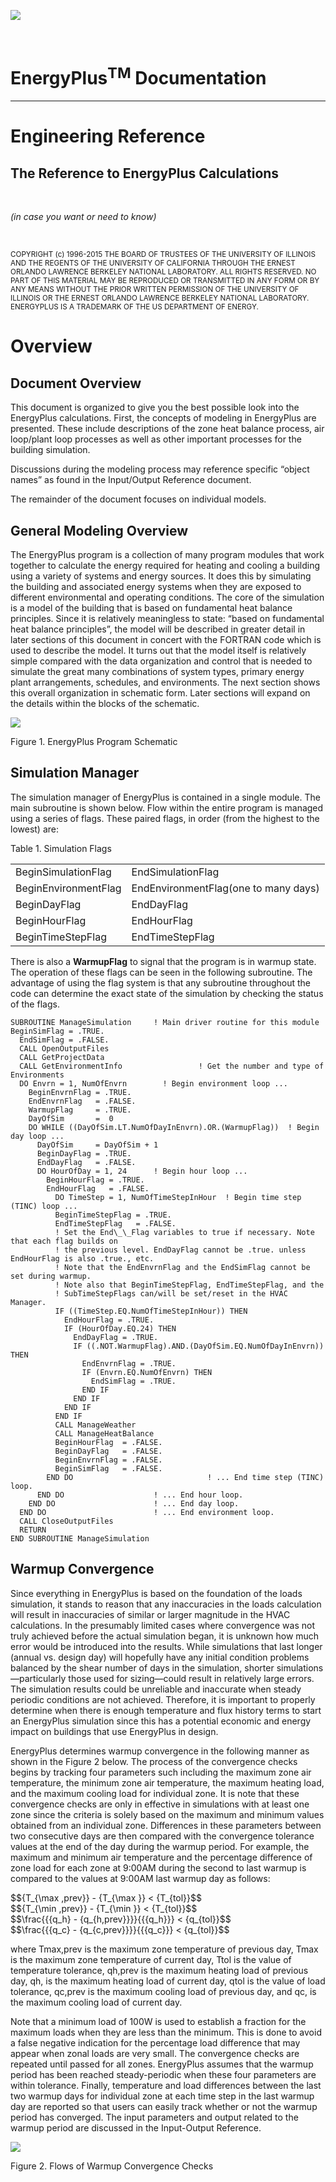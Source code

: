 ![](media/ep.gif)

<br/>
<p><h1>EnergyPlus<sup>TM</sup> Documentation</h1></p>
<hr>
<h1>Engineering Reference</h1>
<h2>The Reference to EnergyPlus Calculations</h2>
<br/>
<p><i>(in case you want or need to know)</i></p>
<br/>
<p><small>COPYRIGHT (c) 1996-2015 THE BOARD OF TRUSTEES OF THE UNIVERSITY OF ILLINOIS AND THE REGENTS OF THE UNIVERSITY OF CALIFORNIA THROUGH THE ERNEST ORLANDO LAWRENCE BERKELEY NATIONAL LABORATORY. ALL RIGHTS RESERVED. NO PART OF THIS MATERIAL MAY BE REPRODUCED OR TRANSMITTED IN ANY FORM OR BY ANY MEANS WITHOUT THE PRIOR WRITTEN PERMISSION OF THE UNIVERSITY OF ILLINOIS OR THE ERNEST ORLANDO LAWRENCE BERKELEY NATIONAL LABORATORY. ENERGYPLUS IS A TRADEMARK OF THE US DEPARTMENT OF ENERGY.</small></p>
<p style="page-break-after:always;"></p>
<div id="generated-toc"></div>
<p style="page-break-after:always;"></p>


Overview
========

Document Overview
-----------------

This document is organized to give you the best possible look into the EnergyPlus calculations. First, the concepts of modeling in EnergyPlus are presented. These include descriptions of the zone heat balance process, air loop/plant loop processes as well as other important processes for the building simulation.

Discussions during the modeling process may reference specific “object names” as found in the Input/Output Reference document.

The remainder of the document focuses on individual models.

General Modeling Overview
-------------------------

The EnergyPlus program is a collection of many program modules that work together to calculate the energy required for heating and cooling a building using a variety of systems and energy sources. It does this by simulating the building and associated energy systems when they are exposed to different environmental and operating conditions. The core of the simulation is a model of the building that is based on fundamental heat balance principles. Since it is relatively meaningless to state: “based on fundamental heat balance principles”, the model will be described in greater detail in later sections of this document in concert with the FORTRAN code which is used to describe the model. It turns out that the model itself is relatively simple compared with the data organization and control that is needed to simulate the great many combinations of system types, primary energy plant arrangements, schedules, and environments. The next section shows this overall organization in schematic form. Later sections will expand on the details within the blocks of the schematic.

![](media/image1.png)

Figure 1. EnergyPlus Program Schematic

Simulation Manager
------------------

The simulation manager of EnergyPlus is contained in a single module. The main subroutine is shown below. Flow within the entire program is managed using a series of flags. These paired flags, in order (from the highest to the lowest) are:

Table 1. Simulation Flags

<table class="table table-striped">
<tr>
<td>BeginSimulationFlag</td>
<td>EndSimulationFlag</td>
</tr>
<tr>
<td>BeginEnvironmentFlag</td>
<td>EndEnvironmentFlag(one to many days)</td>
</tr>
<tr>
<td>BeginDayFlag</td>
<td>EndDayFlag</td>
</tr>
<tr>
<td>BeginHourFlag</td>
<td>EndHourFlag</td>
</tr>
<tr>
<td>BeginTimeStepFlag</td>
<td>EndTimeStepFlag</td>
</tr>
</table>

There is also a **WarmupFlag** to signal that the program is in warmup state. The operation of these flags can be seen in the following subroutine. The advantage of using the flag system is that any subroutine throughout the code can determine the exact state of the simulation by checking the status of the flags.

````
SUBROUTINE ManageSimulation     ! Main driver routine for this module
BeginSimFlag = .TRUE.
  EndSimFlag = .FALSE.
  CALL OpenOutputFiles
  CALL GetProjectData
  CALL GetEnvironmentInfo                 ! Get the number and type of Environments
  DO Envrn = 1, NumOfEnvrn        ! Begin environment loop ...
    BeginEnvrnFlag = .TRUE.
    EndEnvrnFlag   = .FALSE.
    WarmupFlag     = .TRUE.
    DayOfSim       =  0
    DO WHILE ((DayOfSim.LT.NumOfDayInEnvrn).OR.(WarmupFlag))  ! Begin day loop ...
      DayOfSim     = DayOfSim + 1
      BeginDayFlag = .TRUE.
      EndDayFlag   = .FALSE.
      DO HourOfDay = 1, 24      ! Begin hour loop ...
        BeginHourFlag = .TRUE.
        EndHourFlag   = .FALSE.
          DO TimeStep = 1, NumOfTimeStepInHour  ! Begin time step (TINC) loop ...
          BeginTimeStepFlag = .TRUE.
          EndTimeStepFlag   = .FALSE.
          ! Set the End\_\_Flag variables to true if necessary. Note that each flag builds on
          ! the previous level. EndDayFlag cannot be .true. unless EndHourFlag is also .true., etc.
          ! Note that the EndEnvrnFlag and the EndSimFlag cannot be set during warmup.
          ! Note also that BeginTimeStepFlag, EndTimeStepFlag, and the
          ! SubTimeStepFlags can/will be set/reset in the HVAC Manager.
          IF ((TimeStep.EQ.NumOfTimeStepInHour)) THEN
            EndHourFlag = .TRUE.
            IF (HourOfDay.EQ.24) THEN
              EndDayFlag = .TRUE.
              IF ((.NOT.WarmupFlag).AND.(DayOfSim.EQ.NumOfDayInEnvrn)) THEN
                EndEnvrnFlag = .TRUE.
                IF (Envrn.EQ.NumOfEnvrn) THEN
                  EndSimFlag = .TRUE.
                END IF
              END IF
            END IF
          END IF
          CALL ManageWeather
          CALL ManageHeatBalance
          BeginHourFlag  = .FALSE.
          BeginDayFlag   = .FALSE.
          BeginEnvrnFlag = .FALSE.
          BeginSimFlag   = .FALSE.
        END DO                              ! ... End time step (TINC) loop.
      END DO                    ! ... End hour loop.
    END DO                      ! ... End day loop.
  END DO                        ! ... End environment loop.
  CALL CloseOutputFiles
  RETURN
END SUBROUTINE ManageSimulation
````

Warmup Convergence
------------------

Since everything in EnergyPlus is based on the foundation of the loads simulation, it stands to reason that any inaccuracies in the loads calculation will result in inaccuracies of similar or larger magnitude in the HVAC calculations. In the presumably limited cases where convergence was not truly achieved before the actual simulation began, it is unknown how much error would be introduced into the results. While simulations that last longer (annual vs. design day) will hopefully have any initial condition problems balanced by the shear number of days in the simulation, shorter simulations—particularly those used for sizing—could result in relatively large errors. The simulation results could be unreliable and inaccurate when steady periodic conditions are not achieved. Therefore, it is important to properly determine when there is enough temperature and flux history terms to start an EnergyPlus simulation since this has a potential economic and energy impact on buildings that use EnergyPlus in design.

EnergyPlus determines warmup convergence in the following manner as shown in the Figure 2 below. The process of the convergence checks begins by tracking four parameters such including the maximum zone air temperature, the minimum zone air temperature, the maximum heating load, and the maximum cooling load for individual zone. It is note that these convergence checks are only in effective in simulations with at least one zone since the criteria is solely based on the maximum and minimum values obtained from an individual zone. Differences in these parameters between two consecutive days are then compared with the convergence tolerance values at the end of the day during the warmup period. For example, the maximum and minimum air temperature and the percentage difference of zone load for each zone at 9:00AM during the second to last warmup is compared to the values at 9:00AM last warmup day as follows:

<div>$${T_{\max ,prev}} - {T_{\max }} &lt; {T_{tol}}$$</div>

<div>$${T_{\min ,prev}} - {T_{\min }} &lt; {T_{tol}}$$</div>

<div>$$\frac{{{q_h} - {q_{h,prev}}}}{{{q_h}}} &lt; {q_{tol}}$$</div>

<div>$$\frac{{{q_c} - {q_{c,prev}}}}{{{q_c}}} &lt; {q_{tol}}$$</div>

where Tmax,prev is the maximum zone temperature of previous day, Tmax is the maximum zone temperature of current day, Ttol is the value of temperature tolerance, qh,prev is the maximum heating load of previous day, qh, is the maximum heating load of current day, qtol is the value of load tolerance, qc,prev is the maximum cooling load of previous day, and qc, is the maximum cooling load of current day.

Note that a minimum load of 100W is used to establish a fraction for the maximum loads when they are less than the minimum. This is done to avoid a false negative indication for the percentage load difference that may appear when zonal loads are very small. The convergence checks are repeated until passed for all zones. EnergyPlus assumes that the warmup period has been reached steady-periodic when these four parameters are within tolerance. Finally, temperature and load differences between the last two warmup days for individual zone at each time step in the last warmup day are reported so that users can easily track whether or not the warmup period has converged. The input parameters and output related to the warmup period are discussed in the Input-Output Reference.

![](media/image6.png)

Figure 2. Flows of Warmup Convergence Checks

